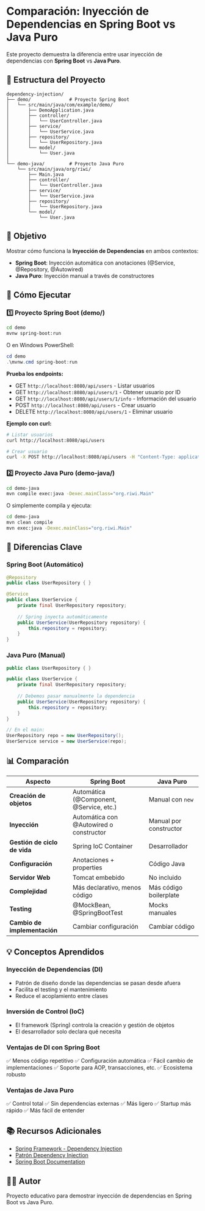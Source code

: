 # Comparación: Inyección de Dependencias en Spring Boot vs Java Puro

Este proyecto demuestra la diferencia entre usar inyección de dependencias con **Spring Boot** vs **Java Puro**.

## 📁 Estructura del Proyecto

```
dependency-injection/
├── demo/              # Proyecto Spring Boot
│   └── src/main/java/com/example/demo/
│       ├── DemoApplication.java
│       ├── controller/
│       │   └── UserController.java
│       ├── service/
│       │   └── UserService.java
│       ├── repository/
│       │   └── UserRepository.java
│       └── model/
│           └── User.java
│
└── demo-java/         # Proyecto Java Puro
    └── src/main/java/org/riwi/
        ├── Main.java
        ├── controller/
        │   └── UserController.java
        ├── service/
        │   └── UserService.java
        ├── repository/
        │   └── UserRepository.java
        └── model/
            └── User.java
```

## 🎯 Objetivo

Mostrar cómo funciona la **Inyección de Dependencias** en ambos contextos:
- **Spring Boot**: Inyección automática con anotaciones (@Service, @Repository, @Autowired)
- **Java Puro**: Inyección manual a través de constructores

## 🚀 Cómo Ejecutar

### 1️⃣ Proyecto Spring Boot (demo/)

```bash
cd demo
mvnw spring-boot:run
```

O en Windows PowerShell:
```powershell
cd demo
.\mvnw.cmd spring-boot:run
```

**Prueba los endpoints:**
- GET `http://localhost:8080/api/users` - Listar usuarios
- GET `http://localhost:8080/api/users/1` - Obtener usuario por ID
- GET `http://localhost:8080/api/users/1/info` - Información del usuario
- POST `http://localhost:8080/api/users` - Crear usuario
- DELETE `http://localhost:8080/api/users/1` - Eliminar usuario

**Ejemplo con curl:**
```bash
# Listar usuarios
curl http://localhost:8080/api/users

# Crear usuario
curl -X POST http://localhost:8080/api/users -H "Content-Type: application/json" -d "{\"name\":\"Ana López\",\"email\":\"ana@example.com\"}"
```

### 2️⃣ Proyecto Java Puro (demo-java/)

```bash
cd demo-java
mvn compile exec:java -Dexec.mainClass="org.riwi.Main"
```

O simplemente compila y ejecuta:
```bash
cd demo-java
mvn clean compile
mvn exec:java -Dexec.mainClass="org.riwi.Main"
```

## 🔑 Diferencias Clave

### Spring Boot (Automático)
```java
@Repository
public class UserRepository { }

@Service
public class UserService {
    private final UserRepository repository;
    
    // Spring inyecta automáticamente
    public UserService(UserRepository repository) {
        this.repository = repository;
    }
}
```

### Java Puro (Manual)
```java
public class UserRepository { }

public class UserService {
    private final UserRepository repository;
    
    // Debemos pasar manualmente la dependencia
    public UserService(UserRepository repository) {
        this.repository = repository;
    }
}

// En el main:
UserRepository repo = new UserRepository();
UserService service = new UserService(repo);
```

## 📊 Comparación

| Aspecto | Spring Boot | Java Puro |
|---------|-------------|-----------|
| **Creación de objetos** | Automática (@Component, @Service, etc.) | Manual con `new` |
| **Inyección** | Automática con @Autowired o constructor | Manual por constructor |
| **Gestión de ciclo de vida** | Spring IoC Container | Desarrollador |
| **Configuración** | Anotaciones + properties | Código Java |
| **Servidor Web** | Tomcat embebido | No incluido |
| **Complejidad** | Más declarativo, menos código | Más código boilerplate |
| **Testing** | @MockBean, @SpringBootTest | Mocks manuales |
| **Cambio de implementación** | Cambiar configuración | Cambiar código |

## 💡 Conceptos Aprendidos

### Inyección de Dependencias (DI)
- Patrón de diseño donde las dependencias se pasan desde afuera
- Facilita el testing y el mantenimiento
- Reduce el acoplamiento entre clases

### Inversión de Control (IoC)
- El framework (Spring) controla la creación y gestión de objetos
- El desarrollador solo declara qué necesita

### Ventajas de DI con Spring Boot
✅ Menos código repetitivo
✅ Configuración automática
✅ Fácil cambio de implementaciones
✅ Soporte para AOP, transacciones, etc.
✅ Ecosistema robusto

### Ventajas de Java Puro
✅ Control total
✅ Sin dependencias externas
✅ Más ligero
✅ Startup más rápido
✅ Más fácil de entender

## 📚 Recursos Adicionales

- [Spring Framework - Dependency Injection](https://docs.spring.io/spring-framework/reference/core/beans/dependencies/factory-collaborators.html)
- [Patrón Dependency Injection](https://refactoring.guru/es/design-patterns/dependency-injection)
- [Spring Boot Documentation](https://spring.io/projects/spring-boot)

## 👨‍💻 Autor

Proyecto educativo para demostrar inyección de dependencias en Spring Boot vs Java Puro.